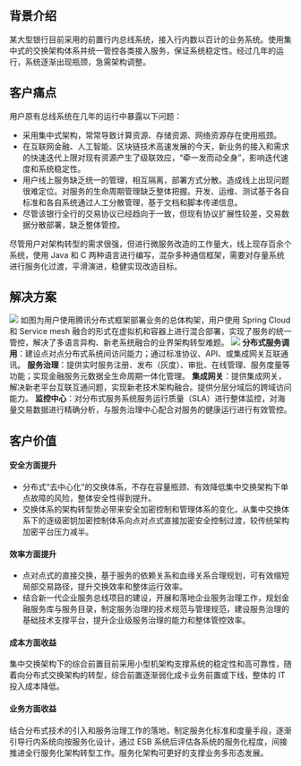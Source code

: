 ## 背景介绍
某大型银行目前采用的前置行内总线系统，接入行内数以百计的业务系统。使用集中式的交换架构体系并统一管控各类接入服务，保证系统稳定性。经过几年的运行，系统逐渐出现瓶颈，急需架构调整。

## 客户痛点
用户原有总线系统在几年的运行中暴露以下问题：
- 采用集中式架构，常常导致计算资源、存储资源、网络资源存在使用瓶颈。
- 在互联网金融、人工智能、区块链技术高速发展的今天，新业务的接入和需求的快速迭代上限对现有资源产生了级联效应，“牵一发而动全身”，影响迭代速度和系统稳定性。
- 用户线上服务缺乏统一的管理，相互隔离，部署方式分散。造成线上出现问题很难定位。对服务的生命周期管理缺乏整体把握。开发、运维、测试基于各自标准和各自系统通过人工分散管理，基于文档和脚本传递信息。
- 尽管该银行全行的交易协议已经趋向于一致，但现有协议扩展性较差，交易数据分散部署，缺乏整体管控。

尽管用户对架构转型的需求很强，但进行微服务改造的工作量大，线上现存百余个系统，使用 Java 和 C 两种语言进行编写，混杂多种通信框架，需要对存量系统进行服务化过渡，平滑演进，稳健实现改造目标。



## 解决方案
![](https://main.qcloudimg.com/raw/664bdc4fa06957b65cf4cddad197ad88.jpg)
如图为用户使用腾讯分布式框架部署业务的总体构架，用户使用 Spring Cloud 和 Service mesh 融合的形式在虚拟机和容器上进行混合部署，实现了服务的统一管控，解决了多语言异构、新老系统融合的业界架构转型难题。
![](https://main.qcloudimg.com/raw/14f7743a4fa5e7065927fdfa2c05ee22.png)
**分布式服务调用**：建设点对点分布式系统间访问能力；通过标准协议、API、或集成网关互联通讯。
**服务治理**：提供实时服务注册、发布（灰度）、审批、在线管理、服务度量等功能；实现金融服务元数据全生命周期一体化管理。
**集成网关**：提供集成网关，解决新老平台互联互通问题，实现新老技术架构融合。提供分层分域后的跨域访问能力。
**监控中心**：对分布式服务系统服务运行质量（SLA）进行整体监控，对海量交易数据进行精确分析，与服务治理中心配合对服务的健康运行进行有效管控。


## 客户价值
#### 安全方面提升
- 分布式“去中心化”的交换体系，不存在容量瓶颈、有效降低集中交换架构下单点故障的风险，整体安全性得到提升。
- 交换体系的架构转型势必带来安全加密控制和管理体系的变化，从集中交换体系下的逐级密钥加密控制体系向点对点式直接加密安全控制过渡，较传统架构加密平台压力减半。

#### 效率方面提升
- 点对点式的直接交换，基于服务的依赖关系和血缘关系合理规划，可有效缩短局部交易路径，提升交换效率和整体运行效率。
- 结合新一代企业服务总线项目的建设，开展和落地企业服务治理工作，规划金融服务库与服务目录，制定服务治理的技术规范与管理规范，建设服务治理的基础技术支撑平台，提升企业级服务治理的能力和整体管控效率。

#### 成本方面收益
集中交换架构下的综合前置目前采用小型机架构支撑系统的稳定性和高可靠性，随着向分布式交换架构的转型，综合前置逐渐弱化成卡业务前置或下线，整体的 IT 投入成本降低。

#### 业务方面收益
结合分布式技术的引入和服务治理工作的落地，制定服务化标准和度量手段，逐渐引导行内系统向按服务化设计，通过 ESB 系统后评估各系统的服务化程度，间接推进全行服务化架构转型工作。服务化架构可更好的支撑业务多形态发展。









